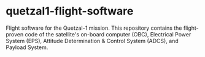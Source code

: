 # quetzal1-flight-software
Flight software for the Quetzal-1 mission. This repository contains the flight-proven code of the satellite's on-board computer (OBC), Electrical Power System (EPS), Attitude Determination &amp; Control System (ADCS), and Payload System.
